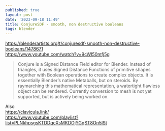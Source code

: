 ```yaml
---
published: true
layout: post
date: '2023-09-18 11:49'
title: ConjureSDF - smooth, non destructive booleans 
tags: blender 
---
```

<https://blenderartists.org/t/conjuresdf-smooth-non-destructive-booleans/1478671>  
<https://www.youtube.com/watch?v=9cWl50mfj5g>

> Conjure is a Signed Distance Field editor for Blender. Instead of triangles, it uses Signed Distance Functions of primitive shapes together with Boolean operations to create complex objects. It is essentially Blender’s native Metaballs, but on steroids. By raymarching this mathematical representation, a watertight flawless object can be rendered. Currently conversion to mesh is not yet supported, but is actively being worked on.

Also  
<https://clavicula.link/>  
<https://www.youtube.com/playlist?list=PLNkhpsgsKTDDqcXsMKDOjYGqST8On5lSt>
